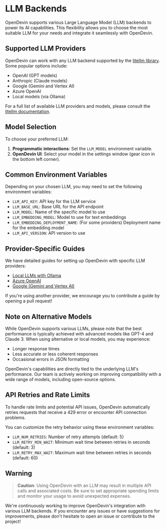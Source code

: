 # LLM Backends

OpenDevin supports various Large Language Model (LLM) backends to power its AI capabilities. This flexibility allows you to choose the most suitable LLM for your needs and integrate it seamlessly with OpenDevin.

## Supported LLM Providers

OpenDevin can work with any LLM backend supported by the [litellm library](https://docs.litellm.ai/docs/providers). Some popular options include:

- OpenAI (GPT models)
- Anthropic (Claude models)
- Google (Gemini and Vertex AI)
- Azure OpenAI
- Local models (via Ollama)

For a full list of available LLM providers and models, please consult the [litellm documentation](https://docs.litellm.ai/docs/providers).

## Model Selection

To choose your preferred LLM:

1. **Programmatic interactions**: Set the `LLM_MODEL` environment variable.
2. **OpenDevin UI**: Select your model in the settings window (gear icon in the bottom left corner).

## Common Environment Variables

Depending on your chosen LLM, you may need to set the following environment variables:

- `LLM_API_KEY`: API key for the LLM service
- `LLM_BASE_URL`: Base URL for the API endpoint
- `LLM_MODEL`: Name of the specific model to use
- `LLM_EMBEDDING_MODEL`: Model to use for text embeddings
- `LLM_EMBEDDING_DEPLOYMENT_NAME`: (For some providers) Deployment name for the embedding model
- `LLM_API_VERSION`: API version to use

## Provider-Specific Guides

We have detailed guides for setting up OpenDevin with specific LLM providers:

- [Local LLMs with Ollama](llms/localLLMs)
- [Azure OpenAI](llms/azureLLMs)
- [Google (Gemini and Vertex AI)](llms/googleLLMs)

If you're using another provider, we encourage you to contribute a guide by opening a pull request!

## Note on Alternative Models

While OpenDevin supports various LLMs, please note that the best performance is typically achieved with advanced models like GPT-4 and Claude 3. When using alternative or local models, you may experience:

- Longer response times
- Less accurate or less coherent responses
- Occasional errors in JSON formatting

OpenDevin's capabilities are directly tied to the underlying LLM's performance. Our team is actively working on improving compatibility with a wide range of models, including open-source options.

## API Retries and Rate Limits

To handle rate limits and potential API issues, OpenDevin automatically retries requests that receive a 429 error or encounter API connection problems.

You can customize the retry behavior using these environment variables:

- `LLM_NUM_RETRIES`: Number of retry attempts (default: 5)
- `LLM_RETRY_MIN_WAIT`: Minimum wait time between retries in seconds (default: 3)
- `LLM_RETRY_MAX_WAIT`: Maximum wait time between retries in seconds (default: 60)

## Warning

> **Caution**: Using OpenDevin with an LLM may result in multiple API calls and associated costs. Be sure to set appropriate spending limits and monitor your usage to avoid unexpected expenses.

We're continuously working to improve OpenDevin's integration with various LLM backends. If you encounter any issues or have suggestions for improvements, please don't hesitate to open an issue or contribute to the project!